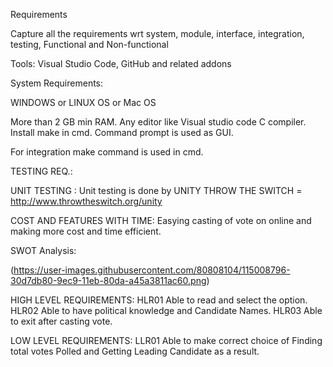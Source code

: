 Requirements

Capture all the requirements wrt system, module, interface, integration, testing, Functional and Non-functional



Tools: Visual Studio Code, GitHub and related addons

System Requirements:

WINDOWS or LINUX OS or Mac OS

More than 2 GB min RAM.
Any editor like Visual studio code 
C compiler.
Install make in cmd.
Command prompt is used as GUI.

For integration make command is used in cmd.

TESTING REQ.:

  UNIT TESTING :
      Unit testing is done by UNITY THROW THE SWITCH = http://www.throwtheswitch.org/unity  
      
 COST AND FEATURES WITH TIME:
            Easying casting of vote on online and making more cost and time efficient.
        

SWOT Analysis:

 (https://user-images.githubusercontent.com/80808104/115008796-30d7db80-9ec9-11eb-80da-a45a3811ac60.png)
 
 HIGH LEVEL REQUIREMENTS: 
  HLR01 Able to read and select the option.
  HLR02 Able to have political knowledge and Candidate Names.
  HLR03 Able to exit after casting vote.
  
  LOW LEVEL REQUIREMENTS:
   LLR01 Able to make correct choice of Finding total votes Polled and Getting Leading Candidate as a result.
